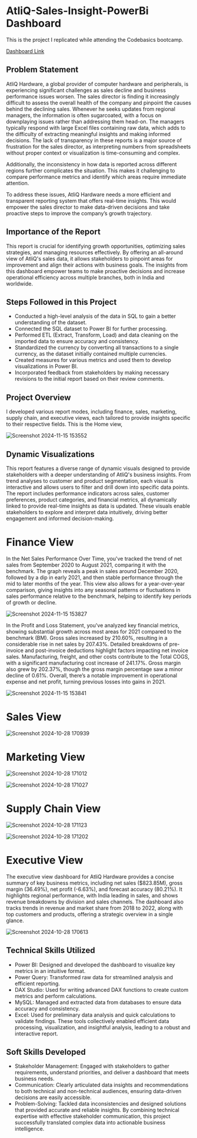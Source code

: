 # AtliQ-Sales-Insight-PowerBi Dashboard

This is the project I replicated while attending the Codebasics bootcamp.

[Dashboard Link](https://app.powerbi.com/groups/me/reports/d236e2ca-7fb3-4f86-ab4c-f558b5e2f115?experience=power-bi)
## Problem Statement
AtliQ Hardware, a global provider of computer hardware and peripherals, is experiencing significant challenges as sales decline and business performance issues worsen. The sales director is finding it increasingly difficult to assess the overall health of the company and pinpoint the causes behind the declining sales. Whenever he seeks updates from regional managers, the information is often sugarcoated, with a focus on downplaying issues rather than addressing them head-on. The managers typically respond with large Excel files containing raw data, which adds to the difficulty of extracting meaningful insights and making informed decisions. The lack of transparency in these reports is a major source of frustration for the sales director, as interpreting numbers from spreadsheets without proper context or visualization is time-consuming and complex.

Additionally, the inconsistency in how data is reported across different regions further complicates the situation. This makes it challenging to compare performance metrics and identify which areas require immediate attention.

To address these issues, AtliQ Hardware needs a more efficient and transparent reporting system that offers real-time insights. This would empower the sales director to make data-driven decisions and take proactive steps to improve the company’s growth trajectory.

## Importance of the Report


This report is crucial for identifying growth opportunities, optimizing sales strategies, and managing resources effectively. By offering an all-around view of AtliQ's sales data, it allows stakeholders to pinpoint areas for improvement and align their actions with business goals. The insights from this dashboard empower teams to make proactive decisions and increase operational efficiency across multiple branches, both in India and worldwide.


## Steps Followed in this Project

- Conducted a high-level analysis of the data in SQL to gain a better understanding of the dataset.
- Connected the SQL dataset to Power BI for further processing.
- Performed ETL (Extract, Transform, Load) and data cleaning on the imported data to ensure accuracy and consistency.
- Standardized the currency by converting all transactions to a single currency, as the dataset initially contained multiple currencies.
- Created measures for various metrics and used them to develop visualizations in Power BI.
- Incorporated feedback from stakeholders by making necessary revisions to the initial report based on their review comments.

## Project Overview

I developed various report modes, including finance, sales, marketing, supply chain, and executive views, each tailored to provide insights specific to their respective fields.
This is the Home view,


![Screenshot 2024-11-15 153552](https://github.com/user-attachments/assets/cde07d62-fb5d-4db2-b0d7-14b5171b9697)

## Dynamic Visualizations


This report features a diverse range of dynamic visuals designed to provide stakeholders with a deeper understanding of AtliQ's business insights. From trend analyses to customer and product segmentation, each visual is interactive and allows users to filter and drill down into specific data points. The report includes performance indicators across sales, customer preferences, product categories, and financial metrics, all dynamically linked to provide real-time insights as data is updated. These visuals enable stakeholders to explore and interpret data intuitively, driving better engagement and informed decision-making.

# Finance View
In the Net Sales Performance Over Time, you've tracked the trend of net sales from September 2020 to August 2021, comparing it with the benchmark. The graph reveals a peak in sales around December 2020, followed by a dip in early 2021, and then stable performance through the mid to later months of the year. This view also allows for a year-over-year comparison, giving insights into any seasonal patterns or fluctuations in sales performance relative to the benchmark, helping to identify key periods of growth or decline.


![Screenshot 2024-11-15 153827](https://github.com/user-attachments/assets/a2c97a05-9f8c-4fc5-8921-b75e955f1531)

In the Profit and Loss Statement, you've analyzed key financial metrics, showing substantial growth across most areas for 2021 compared to the benchmark (BM). Gross sales increased by 210.60%, resulting in a considerable rise in net sales by 207.43%. Detailed breakdowns of pre-invoice and post-invoice deductions highlight factors impacting net invoice sales. Manufacturing, freight, and other costs contribute to the Total COGS, with a significant manufacturing cost increase of 241.17%. Gross margin also grew by 202.37%, though the gross margin percentage saw a minor decline of 0.61%. Overall, there’s a notable improvement in operational expense and net profit, turning previous losses into gains in 2021.


![Screenshot 2024-11-15 153841](https://github.com/user-attachments/assets/a7a6924f-3bc3-4f5e-85b4-50613c1517a9)



# Sales View
![Screenshot 2024-10-28 170939](https://github.com/user-attachments/assets/c2c7a2cd-b396-4799-8008-315c12416bb4)


# Marketing View
![Screenshot 2024-10-28 171012](https://github.com/user-attachments/assets/88fa4815-3876-4da9-857c-2877152ccf8f)



![Screenshot 2024-10-28 171027](https://github.com/user-attachments/assets/1ab92420-3091-4b2d-9018-7ed10b9487f6)


# Supply Chain View

![Screenshot 2024-10-28 171123](https://github.com/user-attachments/assets/681d7cc7-1ef2-49fa-a58c-3ba49ebbb3d5)


![Screenshot 2024-10-28 171202](https://github.com/user-attachments/assets/7cd99d13-268d-48ca-832f-9fabd9396e31)

# Executive View
The executive view dashboard for AtliQ Hardware provides a concise summary of key business metrics, including net sales ($823.85M), gross margin (36.49%), net profit (-6.63%), and forecast accuracy (80.21%). It highlights regional performance, with India leading in sales, and shows revenue breakdowns by division and sales channels. The dashboard also tracks trends in revenue and market share from 2018 to 2022, along with top customers and products, offering a strategic overview in a single glance.



![Screenshot 2024-10-28 170613](https://github.com/user-attachments/assets/b97e0986-825f-4ffe-ad1e-a6659f283ccf)


## Technical Skills Utilized

- Power BI: Designed and developed the dashboard to visualize key metrics in an intuitive format.
- Power Query: Transformed raw data for streamlined analysis and efficient reporting.
- DAX Studio: Used for writing advanced DAX functions to create custom metrics and perform calculations.
- MySQL: Managed and extracted data from databases to ensure data accuracy and consistency.
- Excel: Used for preliminary data analysis and quick calculations to validate findings.
These tools collectively enabled efficient data processing, visualization, and insightful analysis, leading to a robust and interactive report.

## Soft Skills Developed
- Stakeholder Management: Engaged with stakeholders to gather requirements, understand priorities, and deliver a dashboard that meets business needs.
- Communication: Clearly articulated data insights and recommendations to both technical and non-technical audiences, ensuring data-driven decisions are easily accessible.
- Problem-Solving: Tackled data inconsistencies and designed solutions that provided accurate and reliable insights.
By combining technical expertise with effective stakeholder communication, this project successfully translated complex data into actionable business intelligence.
